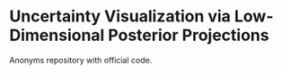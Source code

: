 # Uncertainty Visualization via Low-Dimensional Posterior Projections

Anonyms repository with official code.